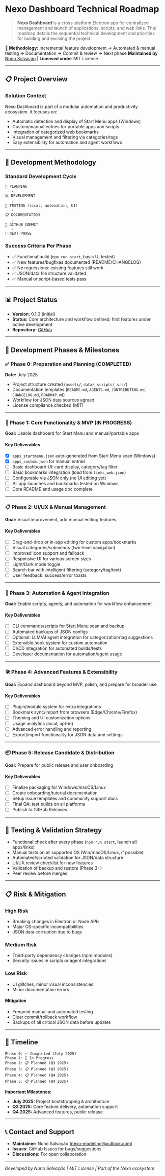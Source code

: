 # Nexo Dashboard Technical Roadmap

> **Nexo Dashboard** is a cross-platform Electron app for centralized management and launch of applications, scripts, and web links. This roadmap details the sequential technical development and priorities for building and evolving the project.

**🎯 Methodology:** Incremental feature development → Automated & manual testing → Documentation → Commit & review → Next phase
**Maintained by** [Nuno Salvação](mailto:nexo-modeling@outlook.com) | **Licensed under** MIT License

---

## 📋 Project Overview

### Solution Context
Nexo Dashboard is part of a modular automation and productivity ecosystem. It focuses on:
- Automatic detection and display of Start Menu apps (Windows)
- Custom/manual entries for portable apps and scripts
- Integration of categorized web bookmarks
- Visual management and filtering via categories/tags
- Easy extensibility for automation and agent workflows

---

## 🚀 Development Methodology

### Standard Development Cycle
```
📝 PLANNING
   ↓
💻 DEVELOPMENT
   ↓
🧪 TESTING (local, automation, UI)
   ↓
📋 DOCUMENTATION
   ↓
💾 GITHUB COMMIT
   ↓
🎯 NEXT PHASE
```

### Success Criteria Per Phase
- ✅ Functional build (`npm run start`, basic UI tested)
- ✅ New features/bugfixes documented (README/CHANGELOG)
- ✅ No regressions: existing features still work
- ✅ JSON/data file structure validated
- ✅ Manual or script-based tests pass

---

## 📊 Project Status
- **Version:** 0.1.0 (initial)
- **Status:** Core architecture and workflow defined; first features under active development
- **Repository:** [GitHub](https://github.com/nsalvacao/Nexo_Dashboard)

---

## 🎯 Development Phases & Milestones

### ✅ Phase 0: Preparation and Planning (COMPLETED)
**Date:** July 2025
- Project structure created (`assets/`, `data/`, `scripts/`, `src/`)
- Documentation templates (`README.md`, `AGENTS.md`, `CONTRIBUTING.md`, `CHANGELOG.md`, `ROADMAP.md`)
- Workflow for JSON data sources agreed
- License compliance checked (MIT)

---

### 🚀 Phase 1: Core Functionality & MVP (IN PROGRESS)
**Goal:** Usable dashboard for Start Menu and manual/portable apps

#### Key Deliverables
- [x] `apps_startmenu.json` auto-generated from Start Menu scan (Windows)
- [x] `apps_custom.json` for manual entries
- [ ] Basic dashboard UI: card display, category/tag filter
- [ ] Basic bookmarks integration (load from `links_web.json`)
- [ ] Configurable via JSON only (no UI editing yet)
- [ ] All app launches and bookmarks tested on Windows
- [ ] Core README and usage doc complete

---

### 📋 Phase 2: UI/UX & Manual Management
**Goal:** Visual improvement, add manual editing features

#### Key Deliverables
- [ ] Drag-and-drop or in-app editing for custom apps/bookmarks
- [ ] Visual categories/submenus (two-level navigation)
- [ ] Improved icon support and fallback
- [ ] Responsive UI for various screen sizes
- [ ] Light/Dark mode toggle
- [ ] Search bar with intelligent filtering (category/tag/text)
- [ ] User feedback: success/error toasts

---

### 🧩 Phase 3: Automation & Agent Integration
**Goal:** Enable scripts, agents, and automation for workflow enhancement

#### Key Deliverables
- [ ] CLI commands/scripts for Start Menu scan and backup
- [ ] Automated backups of JSON configs
- [ ] Optional: LLM/AI agent integration for categorization/tag suggestions
- [ ] Extensible hook system for custom automation
- [ ] CI/CD integration for automated builds/tests
- [ ] Developer documentation for automation/agent usage

---

### 🛠️ Phase 4: Advanced Features & Extensibility
**Goal:** Expand dashboard beyond MVP, polish, and prepare for broader use

#### Key Deliverables
- [ ] Plugin/module system for extra integrations
- [ ] Bookmark sync/import from browsers (Edge/Chrome/Firefox)
- [ ] Theming and UI customization options
- [ ] Usage analytics (local, opt-in)
- [ ] Advanced error handling and reporting
- [ ] Export/import functionality for JSON data and settings

---

### 📦 Phase 5: Release Candidate & Distribution
**Goal:** Prepare for public release and user onboarding

#### Key Deliverables
- [ ] Finalize packaging for Windows/macOS/Linux
- [ ] Create onboarding/tutorial documentation
- [ ] Setup issue templates and community support docs
- [ ] Final QA: test builds on all platforms
- [ ] Publish to GitHub Releases

---

## 🧪 Testing & Validation Strategy
- Functional check after every phase (`npm run start`, launch all apps/links)
- Manual tests on all supported OS (Win/macOS/Linux, if possible)
- Automated/scripted validation for JSON/data structure
- UI/UX review checklist for new features
- Validation of backup and restore (Phase 3+)
- Peer review before merges

---

## 📋 Risk & Mitigation

### High Risk
- Breaking changes in Electron or Node APIs
- Major OS-specific incompatibilities
- JSON data corruption due to bugs

### Medium Risk
- Third-party dependency changes (npm modules)
- Security issues in scripts or agent integrations

### Low Risk
- UI glitches, minor visual inconsistencies
- Minor documentation errors

#### Mitigation
- Frequent manual and automated testing
- Clear commit/rollback workflow
- Backups of all critical JSON data before updates

---

## 📅 Timeline

```
Phase 0: ✅ Completed (July 2025)
Phase 1: 🚀 In Progress
Phase 2: 📋 Planned (Q3 2025)
Phase 3: 📋 Planned (Q3 2025)
Phase 4: 📋 Planned (Q4 2025)
Phase 5: 📋 Planned (Q4 2025)
```

**Important Milestones:**
- **July 2025:** Project bootstrapping & architecture
- **Q3 2025:** Core feature delivery, automation support
- **Q4 2025:** Advanced features, public release

---

## 📞 Contact and Support

- **Maintainer:** Nuno Salvação ([nexo-modeling@outlook.com](mailto:nexo-modeling@outlook.com))
- **Issues:** GitHub Issues for bugs/suggestions
- **Discussions:** For open collaboration

---

*Developed by Nuno Salvação | MIT License | Part of the Nexo ecosystem*


